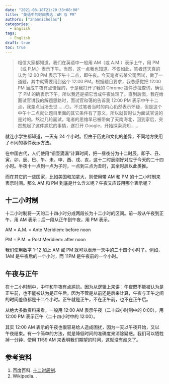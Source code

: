 ```yaml
---
date: "2021-08-18T21:20:33+08:00"
title: "英语中的时间表达：AM 与 PM"
authors: ["zhannicholas"]
categories:
  - English
tags:
  - English
draft: true
toc: true
---
```


> 相信大家都知道，我们在英语中一般用 AM（或 A.M.）表示上午，用 PM（或 P.M.）表示下午。当然，这一点我也知道。不仅如此，笔者还天真的认为 12:00 PM 表示下午十二点，即午夜。今天笔者去某公司面试，做了一道题，其中就需要用到这个 12:00 PM。根据题目要求，我总感觉把 12:00 PM 当成午夜有点怪怪的，于是我打开了我的 Chrome 插件沙拉查词，确认了 PM 的确表示下午，所以我还是把它当成午夜处理了。直到后面，我在给面试官讲我的解题思路时，面试官和蔼的告诉我 12:00 PM 表示中午十二点，我差点当场去世……😶。不过笔者当时的内心仍然表示怀疑，但是这个中午十二点就让题目里面的其它条件有了意义，所以就暂时认为面试官说的是对的。熬过几轮面试，笔者的思维早已被带向了天南海北，回到家后，突然想起了这件尴尬的事情，遂打开 Google，开始探索真知……

就连小学生都知道，一天有 24 个小时。但由于历史和文化的差异，不同地方使用了不同的事件表示方法。

在中国古代，人们使用“铜壶滴漏”计算时间，把一昼夜分为十二时辰，即子、丑、寅、卯、辰、巳、午、未、申、酉、戌、亥，这十二时辰刚好对应于今天的二十四小时。半夜十一点到一点为子时，一点到三点为丑时，其余时辰以此类推。

而在其它的一些国家，比如美国和加拿大，则使用带 AM 和 PM 的十二小时制来表示时间。那么 AM 和 PM 到底是什么含义呢？午夜又应该用哪个表示呢？

## 十二小时制

十二小时制将一天的二十四小时分成两段长为十二小时的区间。前一段从午夜到正午，用 AM 表示；后一段从正午到午夜，用 PM 表示。

AM = A.M. = Ante Meridiem: before noon

PM = P.M. = Post Meridiem: after noon

我们使用数字 1-12 加上 AM 或 PM 就可以表示一天中的二十四个小时了。例如，1AM 是午夜后的一个小时，而 11PM 是午夜前的一个小时。

## 午夜与正午

在十二小时制中，中午和午夜有点尴尬。因为从逻辑上来讲：午夜既不能被认为是正午前，也不能被认为是正午后，因为不管是从前还是后来计算，午夜与正午之间的时间差值都是十二个小时。正午就是正午，不在正午前，也不在正午后。

从绝大多数资料来看，一般用 12:00 AM 表示午夜（二十四小时制中的 0:00），用 12:00 PM 表示正午（二十四小时中的 12:00）。

其实 12:00 AM 表示的午夜也很容易给人造成困扰，因为一天以午夜开始，又以午夜结束。有一个简单的方法，就是降低时间的准确度来消除疑惑。我们可以牺牲掉一分钟，使用 11:59 AM 来表明我们期望的时间，这就没有歧义了。

## 参考资料

1. 百度百科. [十二时辰制](https://baike.baidu.com/item/%E5%8D%81%E4%BA%8C%E6%97%B6%E8%BE%B0%E5%88%B6).
2. Wikipedia. [](https://en.wikipedia.org/wiki/12-hour_clock).